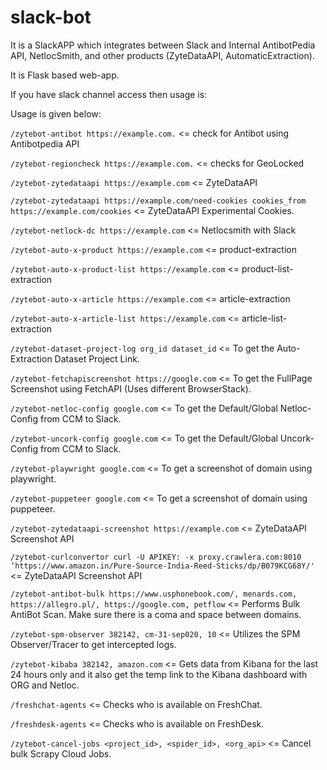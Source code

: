 # slack-bot

It is a SlackAPP which integrates between Slack and Internal AntibotPedia API, NetlocSmith, and other products (ZyteDataAPI, AutomaticExtraction).

It is Flask based web-app.

If you have slack channel access then usage is:

Usage is given below:

`/zytebot-antibot https://example.com.` <= check for Antibot using Antibotpedia API

`/zytebot-regioncheck https://example.com.` <= checks for GeoLocked  

`/zytebot-zytedataapi https://example.com` <= ZyteDataAPI

`/zytebot-zytedataapi https://example.com/need-cookies cookies_from https://example.com/cookies` <= ZyteDataAPI Experimental Cookies.

`/zytebot-netlock-dc https://example.com` <= Netlocsmith with Slack

`/zytebot-auto-x-product https://example.com` <= product-extraction

`/zytebot-auto-x-product-list https://example.com` <= product-list-extraction

`/zytebot-auto-x-article https://example.com` <= article-extraction

`/zytebot-auto-x-article-list https://example.com` <= article-list-extraction

`/zytebot-dataset-project-log org_id dataset_id` <= To get the Auto-Extraction Dataset Project Link.

`/zytebot-fetchapiscreenshot https://google.com` <= To get the FullPage Screenshot using FetchAPI (Uses different BrowserStack).

`/zytebot-netloc-config google.com` <= To get the Default/Global Netloc-Config from CCM to Slack.

`/zytebot-uncork-config google.com` <= To get the Default/Global Uncork-Config from CCM to Slack.

`/zytebot-playwright google.com` <= To get a screenshot of domain using playwright.

`/zytebot-puppeteer google.com` <= To get a screenshot of domain using puppeteer.

`/zytebot-zytedataapi-screenshot https://example.com` <= ZyteDataAPI Screenshot API

`/zytebot-curlconvertor curl -U APIKEY: -x proxy.crawlera.com:8010 ‘https://www.amazon.in/Pure-Source-India-Reed-Sticks/dp/B079KCG68Y/'` <= ZyteDataAPI Screenshot API

`/zytebot-antibot-bulk https://www.usphonebook.com/, menards.com, https://allegro.pl/, https://google.com, petflow` <= Performs Bulk AntiBot Scan. Make sure there is a coma and space between domains. 

`/zytebot-spm-observer 382142, cm-31-sep020, 10` <= Utilizes the SPM Observer/Tracer to get intercepted logs. 

`/zytebot-kibaba 382142, amazon.com` <= Gets data from Kibana for the last 24 hours only and it also get the temp link to the Kibana dashboard with ORG and Netloc.

`/freshchat-agents` <= Checks who is available on FreshChat.

`/freshdesk-agents` <= Checks who is available on FreshDesk.

`/zytebot-cancel-jobs <project_id>, <spider_id>, <org_api>` <= Cancel bulk Scrapy Cloud Jobs.
